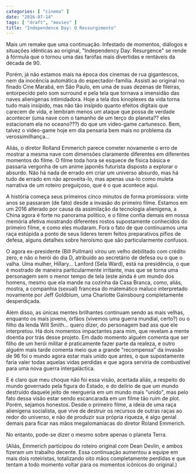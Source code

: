 ```yaml
---
categories: [ "cinema" ]
date: "2016-07-14"
tags: [ "draft", "movies" ]
title: "Independence Day: O Ressurgimento"
---
```

Mais um remake que uma continuação. Infestado de momentos, diálogos
e situações idênticas ao original, "Independency Day: Resurgence"
se rende à fórmula que o tornou uma das farofas mais divertidas e
rentáveis da década de 90.

Porém, já não estamos mais na época dos cinemas de rua gigantescos,
nem da inocência automática do espectador-família. Assisti ao original
no finado Cine Marabá, em São Paulo, em uma de suas dezenas de fileiras,
entorpecido pelo som surround e pela tela que tornava a imensidão das
naves alienígenas intimidadora. Hoje a tela dos kinoplexes da vida torna
tudo mais insípido, mas não tão insípido quanto efeitos digitais que
carecem de vida, e lembram menos um ataque que possa de verdade acontecer
(uma nave com o tamanho de um terço do planeta?? eles estacionam ela
no oceano???) do que um video-game cartunesco. Bem, talvez o video-game
hoje em dia pensaria bem mais no problema da verossimilhança...

Aliás, o diretor Rolland Emmerich parece cometer novamente o erro de
mostrar a mesma nave com dimensões claramente diferentes em diferentes
momentos do filme. O filme toda hora se esquece de física básica e
passaria vergonha de um anime japonês futurista disposto a explorar
o absurdo. Não há nada de errado em criar um universo absurdo, mas
há tudo de errado em não aproveita-lo, mas apenas usa-lo como muleta
narrativa de um roteiro preguiçoso, que é o que acontece aqui.

A história começa seus primeiros cinco minutos de forma promissora:
vinte anos se passaram (de fato) desde a invasão do primeiro
filme. Estamos em um 2016 alterado por causa da assimilação da
tecnologia alienígena, a China agora é forte no panorama político, e o
filme confia demais em nossa memória afetiva mostrando diferentes rostos
supostamente conhecidos do primeiro filme, e como eles mudaram. Fora o
fato de que continuamos uma raça estúpida a ponto de seus líderes
terem feitos preparativos pífios de defesa, alguns detalhes sobre
heroísmo que são particularmente confusos.

O agora ex-presidente (Bill Pullman) virou um velho debilitado com
crédito zero, e não o herói do dia D, atribuído ao secretário de
defesa ou o que o valha. Uma mulher, Hillary... Lanford (Sela Ward),
está na presidência, o que é mostrado de maneira particularmente
irritante, mas que se torna uma personagem sem o menor tempo de tela
(este ainda é um mundo dos homens, mesmo que ela mande na cozinha
da Casa Branca, como, aliás, mostra, a companhia (sexual) francesa
do matemático maluco interpretado novamente por Jeff Goldblum, uma
Charlotte Gainsbourg completamente desperdiçada.

Além disso, as únicas mentes brilhantes continuam sendo as mais
velhas, enquanto os mais jovens, órfãos (vivemos uma guerra mundial,
certo?) ou o filho da lenda Will Smith... quero dizer, do personagem
bad ass que ele interpretou. Há dois momentos impactantes para mim,
que revelam a mente doentia por trás desse projeto. Em dado momento
alguém comenta que ser filho de um herói militar é praticamente fazer
parte da realeza, e outro alguém mais tarde comenta meio que a grande
"recompensa" da invasão de 96 foi o mundo agora estar mais unido que
antes, o que supostamente faria valer todas aquelas vidas perdidas e
que agora serviria de combustível para uma nova guerra intergaláctica.

E é claro que meu choque não foi essa visão, acertada aliás, a
respeito do mundo governado pela figura do Estado, e do delírio de que
um mundo destruído daquele jeito de reergueria em um mundo mais "unido",
mas pelo fato dessa visão estar sendo escancarada em um filme tão ruim
de plot. Porém, sejamos honestos. Desde o primeiro filme, a ideia de uma
raça alienígena socialista, que vive de destruir os recursos de outras
raças ao redor do universo, e não de produzir sua própria riqueza,
é algo genial demais para ficar nas mãos megalomaníacas do diretor
Roland Emmerich.

No entanto, pode-se dizer o mesmo sobre apenas o planeta Terra.

(Aliás, Emmerich participou do roteiro original com Dean Devlin, e ambos
fizeram um trabalho decente. Essa continuação aumentou a equipe em
mais dois roteiristas, totalizando oito mãos completamente perdidas e
que tentam a todo momento voltar para os momentos icônicos do original.)
